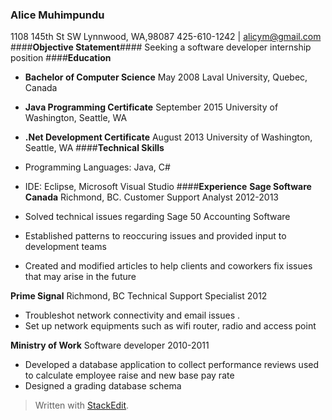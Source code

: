 ### **Alice Muhimpundu**
1108 145th St SW  Lynnwood, WA,98087
425-610-1242 |  alicym@gmail.com
####**Objective Statement**####
Seeking a software developer internship position
####**Education**
 - **Bachelor of Computer Science** May 2008 Laval University, Quebec, Canada
 - **Java Programming Certificate** September 2015 University of Washington, Seattle, WA
 - **.Net Development Certificate** August 2013  University of Washington, Seattle, WA
####**Technical Skills**

 - Programming Languages: Java, C#
 - IDE: Eclipse, Microsoft Visual Studio
####**Experience**
**Sage Software Canada** Richmond, BC.
Customer Support Analyst  2012-2013
 
 
 - Solved technical issues regarding Sage 50 Accounting Software
 - Established patterns to reoccuring  issues and provided input to development teams
 - Created and modified articles to help clients and coworkers fix issues that may arise in the future

**Prime Signal** Richmond, BC
Technical Support Specialist 2012

 - Troubleshot network connectivity and email issues .
 - Set up network equipments such as wifi router, radio and access point

**Ministry of Work**
Software developer 2010-2011

 - Developed a database application to collect performance reviews used to calculate employee raise and new base pay rate
 - Designed a grading database schema

> Written with [StackEdit](https://stackedit.io/).